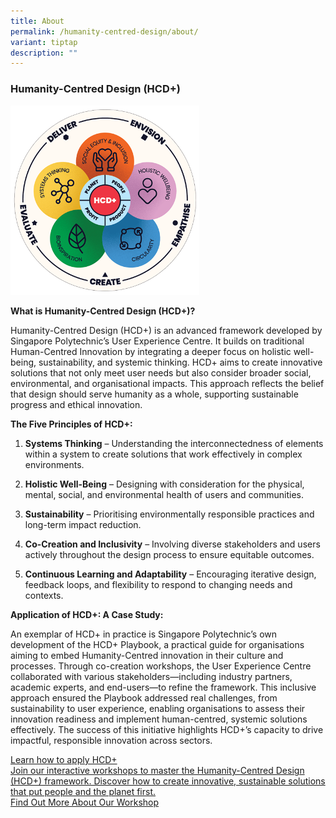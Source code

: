 ```yaml
---
title: About
permalink: /humanity-centred-design/about/
variant: tiptap
description: ""
---
```

<h3><strong>Humanity-Centred Design (HCD+)</strong></h3>
<div class="isomer-image-wrapper">
<img style="width: 60%;" height="auto" width="100%" alt="" src="/images/V3_HCD.png">
</div>
<p><strong>What is Humanity-Centred Design (HCD+)?</strong>
</p>
<p>Humanity-Centred Design (HCD+) is an advanced framework developed by Singapore
Polytechnic’s User Experience Centre. It builds on traditional Human-Centred
Innovation by integrating a deeper focus on holistic well-being, sustainability,
and systemic thinking. HCD+ aims to create innovative solutions that not
only meet user needs but also consider broader social, environmental, and
organisational impacts. This approach reflects the belief that design should
serve humanity as a whole, supporting sustainable progress and ethical
innovation.</p>
<p><strong>The Five Principles of HCD+:</strong>
</p>
<ol>
<li>
<p><strong>Systems Thinking</strong> – Understanding the interconnectedness
of elements within a system to create solutions that work effectively in
complex environments.</p>
</li>
<li>
<p><strong>Holistic Well-Being</strong> – Designing with consideration for
the physical, mental, social, and environmental health of users and communities.</p>
</li>
<li>
<p><strong>Sustainability</strong> – Prioritising environmentally responsible
practices and long-term impact reduction.</p>
</li>
<li>
<p><strong>Co-Creation and Inclusivity</strong> – Involving diverse stakeholders
and users actively throughout the design process to ensure equitable outcomes.</p>
</li>
<li>
<p><strong>Continuous Learning and Adaptability</strong> – Encouraging iterative
design, feedback loops, and flexibility to respond to changing needs and
contexts.</p>
</li>
</ol>
<p><strong>Application of HCD+: A Case Study:</strong>
</p>
<p>An exemplar of HCD+ in practice is Singapore Polytechnic’s own development
of the HCD+ Playbook, a practical guide for organisations aiming to embed
Humanity-Centred innovation in their culture and processes. Through co-creation
workshops, the User Experience Centre collaborated with various stakeholders—including
industry partners, academic experts, and end-users—to refine the framework.
This inclusive approach ensured the Playbook addressed real challenges,
from sustainability to user experience, enabling organisations to assess
their innovation readiness and implement human-centred, systemic solutions
effectively. The success of this initiative highlights HCD+’s capacity
to drive impactful, responsible innovation across sectors.</p>
<div class="isomer-card-grid"><a rel="noopener noreferrer nofollow" href="/programme/workshops/design-your-futures/" class="isomer-card"><div class="isomer-card-body"><div class="isomer-card-title">Learn how to apply HCD+</div><div class="isomer-card-description">Join our interactive workshops to master the Humanity-Centred Design (HCD+) framework. Discover how to create innovative, sustainable solutions that put people and the planet first.</div><div class="isomer-card-link">Find Out More About Our Workshop</div></div></a>
</div>
<p></p>
<p></p>
<p></p>